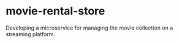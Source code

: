 # movie-rental-store
Developing a microservice for managing the movie collection on a streaming platform.
